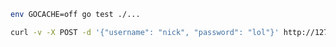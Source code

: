 ```bash
env GOCACHE=off go test ./...
```

```bash
curl -v -X POST -d '{"username": "nick", "password": "lol"}' http://127.0.0.1:1234/auth2/login
```